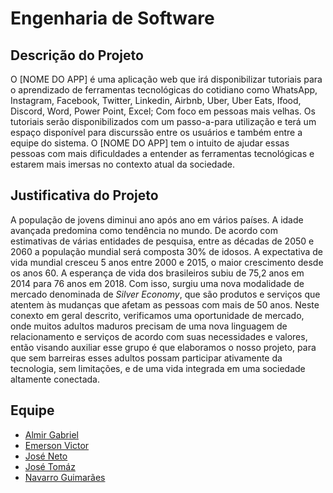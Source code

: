 # Engenharia de Software

## Descrição do Projeto
O [NOME DO APP] é uma aplicação web que irá disponibilizar tutoriais para o aprendizado de ferramentas tecnológicas do cotidiano como WhatsApp, Instagram, Facebook, Twitter, Linkedin, Airbnb, Uber, Uber Eats, Ifood, Discord, Word, Power Point, Excel; Com foco em pessoas mais velhas. Os tutoriais serão disponibilizados com um passo-a-para utilização e terá um espaço disponível para discurssão entre os usuários e também entre a equipe do sistema. O [NOME DO APP] tem o intuito de ajudar essas pessoas com mais dificuldades a entender as ferramentas tecnológicas e estarem mais imersas no contexto atual da sociedade.
## Justificativa do Projeto
A população de jovens diminui ano após ano em vários países. A idade avançada predomina como tendência no mundo. De acordo com estimativas de várias entidades de pesquisa, entre as décadas de 2050 e 2060 a população mundial será composta 30% de idosos.
A expectativa de vida mundial cresceu 5 anos entre 2000 e 2015, o maior crescimento desde os anos 60. A esperança de vida dos brasileiros subiu de 75,2 anos em 2014 para 76 anos em 2018.
Com isso, surgiu uma nova modalidade de mercado denominada de *Silver Economy*, que são produtos e serviços que atentem às mudanças que afetam as pessoas com mais de 50 anos.
Neste conexto em geral descrito, verificamos uma oportunidade de mercado, onde muitos adultos maduros precisam de uma nova linguagem de relacionamento e serviços de acordo com suas necessidades e valores, então visando auxiliar esse grupo é que elaboramos o nosso projeto, para que sem barreiras esses adultos possam participar ativamente da tecnologia, sem limitações, e de uma vida integrada em uma sociedade altamente conectada.

## Equipe

- [Almir Gabriel](https://github.com/almirgabrielgds)
- [Emerson Victor](https://github.com/EmersonVictor)
- [José Neto](https://github.com/jcsn2)
- [José Tomáz](https://github.com/jtomaz99)
- [Navarro Guimarães](https://github.com/NavarroGuimaraes)
